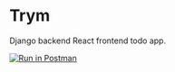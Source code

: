 # Trym
Django backend React frontend todo app.

[![Run in Postman](https://run.pstmn.io/button.svg)](https://app.getpostman.com/run-collection/26940f5e099f5d6b0e3e)
